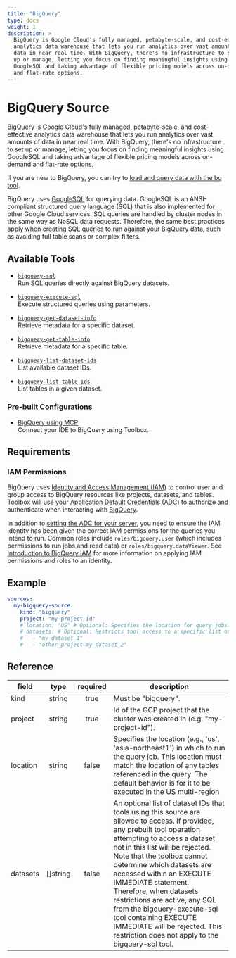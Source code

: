 ```yaml
---
title: "BigQuery"
type: docs
weight: 1
description: >
  BigQuery is Google Cloud's fully managed, petabyte-scale, and cost-effective
  analytics data warehouse that lets you run analytics over vast amounts of 
  data in near real time. With BigQuery, there's no infrastructure to set 
  up or manage, letting you focus on finding meaningful insights using 
  GoogleSQL and taking advantage of flexible pricing models across on-demand 
  and flat-rate options.
---
```


# BigQuery Source

[BigQuery][bigquery-docs] is Google Cloud's fully managed, petabyte-scale,
and cost-effective analytics data warehouse that lets you run analytics
over vast amounts of data in near real time. With BigQuery, there's no
infrastructure to set up or manage, letting you focus on finding meaningful
insights using GoogleSQL and taking advantage of flexible pricing models
across on-demand and flat-rate options.

If you are new to BigQuery, you can try to
[load and query data with the bq tool][bigquery-quickstart-cli].

BigQuery uses [GoogleSQL][bigquery-googlesql] for querying data. GoogleSQL
is an ANSI-compliant structured query language (SQL) that is also implemented
for other Google Cloud services. SQL queries are handled by cluster nodes
in the same way as NoSQL data requests. Therefore, the same best practices
apply when creating SQL queries to run against your BigQuery data, such as
avoiding full table scans or complex filters.

[bigquery-docs]: https://cloud.google.com/bigquery/docs
[bigquery-quickstart-cli]: https://cloud.google.com/bigquery/docs/quickstarts/quickstart-command-line
[bigquery-googlesql]: https://cloud.google.com/bigquery/docs/reference/standard-sql/

## Available Tools

- [`bigquery-sql`](../tools/bigquery/bigquery-sql.md)  
  Run SQL queries directly against BigQuery datasets.

- [`bigquery-execute-sql`](../tools/bigquery/bigquery-execute-sql.md)  
  Execute structured queries using parameters.

- [`bigquery-get-dataset-info`](../tools/bigquery/bigquery-get-dataset-info.md)  
  Retrieve metadata for a specific dataset.

- [`bigquery-get-table-info`](../tools/bigquery/bigquery-get-table-info.md)  
  Retrieve metadata for a specific table.

- [`bigquery-list-dataset-ids`](../tools/bigquery/bigquery-list-dataset-ids.md)  
  List available dataset IDs.

- [`bigquery-list-table-ids`](../tools/bigquery/bigquery-list-table-ids.md)  
  List tables in a given dataset.

### Pre-built Configurations

- [BigQuery using MCP](https://googleapis.github.io/genai-toolbox/how-to/connect-ide/bigquery_mcp/)  
Connect your IDE to BigQuery using Toolbox.

## Requirements

### IAM Permissions

BigQuery uses [Identity and Access Management (IAM)][iam-overview] to control
user and group access to BigQuery resources like projects, datasets, and tables.
Toolbox will use your [Application Default Credentials (ADC)][adc] to authorize
and authenticate when interacting with [BigQuery][bigquery-docs].

In addition to [setting the ADC for your server][set-adc], you need to ensure
the IAM identity has been given the correct IAM permissions for the queries
you intend to run. Common roles include `roles/bigquery.user` (which includes
permissions to run jobs and read data) or `roles/bigquery.dataViewer`. See
[Introduction to BigQuery IAM][grant-permissions] for more information on
applying IAM permissions and roles to an identity.

[iam-overview]: https://cloud.google.com/bigquery/docs/access-control
[adc]: https://cloud.google.com/docs/authentication#adc
[set-adc]: https://cloud.google.com/docs/authentication/provide-credentials-adc
[grant-permissions]: https://cloud.google.com/bigquery/docs/access-control

## Example

```yaml
sources:
  my-bigquery-source:
    kind: "bigquery"
    project: "my-project-id"
    # location: "US" # Optional: Specifies the location for query jobs.
    # datasets: # Optional: Restricts tool access to a specific list of datasets.
    #   - "my_dataset_1"
    #   - "other_project.my_dataset_2"

```

## Reference

| **field** | **type** | **required** | **description**                                                               |
|-----------|:--------:|:------------:|-------------------------------------------------------------------------------|
| kind      |  string  |     true     | Must be "bigquery".                                                           |
| project   |  string  |     true     | Id of the GCP project that the cluster was created in (e.g. "my-project-id"). |
| location  |  string  |    false     | Specifies the location (e.g., 'us', 'asia-northeast1') in which to run the query job. This location must match the location of any tables referenced in the query. The default behavior is for it to be executed in the US multi-region |
| datasets  | []string |    false     | An optional list of dataset IDs that tools using this source are allowed to access. If provided, any prebuilt tool operation attempting to access a dataset not in this list will be rejected. Note that the toolbox cannot determine which datasets are accessed within an EXECUTE IMMEDIATE statement. Therefore, when datasets restrictions are active, any SQL from the bigquery-execute-sql tool containing EXECUTE IMMEDIATE will be rejected. This restriction does not apply to the bigquery-sql tool. |
